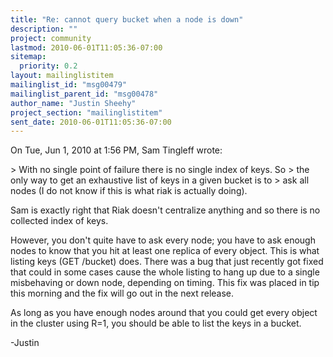 ```yaml
---
title: "Re: cannot query bucket when a node is down"
description: ""
project: community
lastmod: 2010-06-01T11:05:36-07:00
sitemap:
  priority: 0.2
layout: mailinglistitem
mailinglist_id: "msg00479"
mailinglist_parent_id: "msg00478"
author_name: "Justin Sheehy"
project_section: "mailinglistitem"
sent_date: 2010-06-01T11:05:36-07:00
---
```



On Tue, Jun 1, 2010 at 1:56 PM, Sam Tingleff  wrote:

&gt; With no single point of failure there is no single index of keys. So
&gt; the only way to get an exhaustive list of keys in a given bucket is to
&gt; ask all nodes (I do not know if this is what riak is actually doing).

Sam is exactly right that Riak doesn't centralize anything and so
there is no collected index of keys.

However, you don't quite have to ask every node; you have to ask
enough nodes to know that you hit at least one replica of every
object. This is what listing keys (GET /bucket) does. There was a
bug that just recently got fixed that could in some cases cause the
whole listing to hang up due to a single misbehaving or down node,
depending on timing. This fix was placed in tip this morning and the
fix will go out in the next release.

As long as you have enough nodes around that you could get every
object in the cluster using R=1, you should be able to list the keys
in a bucket.

-Justin

